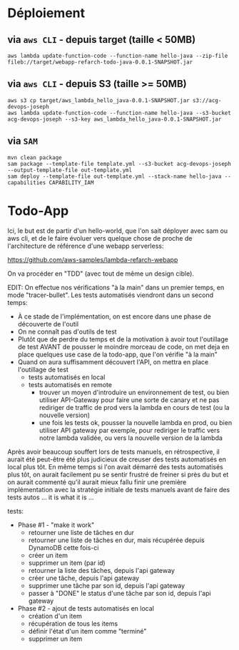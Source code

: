 # Déploiement

## via `aws CLI` - depuis target (taille < 50MB)

`aws lambda update-function-code --function-name hello-java --zip-file fileb://target/webapp-refarch-todo-java-0.0.1-SNAPSHOT.jar`

## via `aws CLI` - depuis S3 (taille >= 50MB)

```shell
aws s3 cp target/aws_lambda_hello_java-0.0.1-SNAPSHOT.jar s3://acg-devops-joseph
aws lambda update-function-code --function-name hello-java --s3-bucket acg-devops-joseph --s3-key aws_lambda_hello_java-0.0.1-SNAPSHOT.jar
```

## via `SAM`

```shell
mvn clean package
sam package --template-file template.yml --s3-bucket acg-devops-joseph --output-template-file out-template.yml
sam deploy --template-file out-template.yml --stack-name hello-java --capabilities CAPABILITY_IAM
```

# Todo-App

Ici, le but est de partir d'un hello-world, que l'on sait déployer avec sam ou aws cli, et de le faire évoluer vers
quelque chose de proche de l'architecture de référence d'une webapp serverless:

https://github.com/aws-samples/lambda-refarch-webapp

On va procéder en "TDD" (avec tout de même un design cible).

EDIT: On effectue nos vérifications "à la main" dans un premier temps, en mode "tracer-bullet". Les tests automatisés
viendront dans un second temps:

- À ce stade de l'implémentation, on est encore dans une phase de découverte de l'outil
- On ne connaît pas d'outils de test
- Plutôt que de perdre du temps et de la motivation à avoir tout l'outillage de test AVANT de pousser le moindre morceau
  de code, on met deja en place quelques use case de la todo-app, que l'on vérifie "à la main"
- Quand on aura suffisamment découvert l'API, on mettra en place l'outillage de test
    - tests automatisés en local
    - tests automatisés en remote
        - trouver un moyen d'introduire un environnement de test, ou bien utiliser API-Gateway pour faire une sorte de
          canary et ne pas rediriger de traffic de prod vers la lambda en cours de test (ou la nouvelle version)
        - une fois les tests ok, pousser la nouvelle lambda en prod, ou bien utiliser API gateway par exemple, pour
          rediriger le traffic vers notre lambda validée, ou vers la nouvelle version de la lambda

Après avoir beaucoup souffert lors de tests manuels, en rétrospective, il aurait été peut-être été plus judicieux de
creuser des tests automatisés en local plus tôt. En même temps si l'on avait démarré des tests automatisés plus tôt, on
aurait facilement pu se sentir frustré de freiner si près du but et on aurait commenté qu'il aurait mieux fallu finir
une première implémentation avec la stratégie initiale de tests manuels avant de faire des tests autos ... it is what it
is ...

tests:

- Phase #1 - "make it work"
    - retourner une liste de tâches en dur
    - retourner une liste de tâches en dur, mais récupérée depuis DynamoDB cette fois-ci
    - créer un item
    - supprimer un item (par id)
    - retourner la liste des tâches, depuis l'api gateway
    - créer une tâche, depuis l'api gateway
    - supprimer une tâche par son id, depuis l'api gateway
    - passer à "DONE" le status d'une tâche par son id, depuis l'api gateway
- Phase #2 - ajout de tests automatisés en local
    - création d'un item
    - récupération de tous les items
    - définir l'état d'un item comme "terminé"
    - supprimer un item